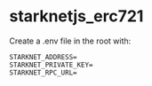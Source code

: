 # starknetjs_erc721
Create a .env file in the root with:

```
STARKNET_ADDRESS=
STARKNET_PRIVATE_KEY=
STARKNET_RPC_URL=
```